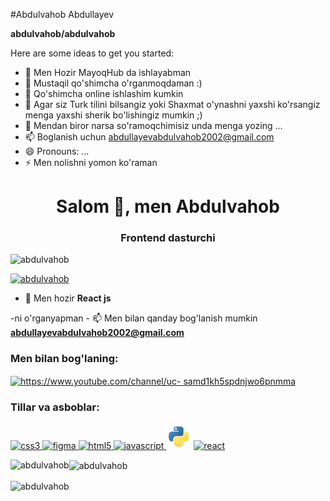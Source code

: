 #Abdulvahob Abdullayev


**abdulvahob/abdulvahob** 

Here are some ideas to get you started:

- 🔭 Men Hozir MayoqHub da ishlayabman 
- 🌱 Mustaqil qo'shimcha o'rganmoqdaman :)
- 👯 Qo'shimcha online ishlashim kumkin 
- 🤔 Agar siz Turk tilini bilsangiz yoki Shaxmat o'ynashni yaxshi ko'rsangiz  menga yaxshi sherik bo'lishingiz mumkin ;)
- 💬 Mendan biror narsa so'ramoqchimisiz unda menga yozing ...
- 📫 Boglanish uchun abdullayevabdulvahob2002@gmail.com
- 😄 Pronouns: ...
- ⚡ Men nolishni yomon ko'raman 

<h1 align="center">Salom 👋, men Abdulvahob</h1>
<h3 align="center">Frontend dasturchi</h3>

<p align="left"> <img src="https:// komarev.com/ghpvc/?username=abdulvahob&label=Profile%20views&color=0e75b6&style=flat" alt="abdulvahob" /> </p>

<p align="left"> <a href="https://github.com /ryo-ma/github-profile-trophy"><img src="https://github-profile-trophy.vercel.app/?username=abdulvahob" alt="abdulvahob" /></a> </p >

- 🌱 Men hozir **React js**

-ni o'rganyapman - 📫 Men bilan qanday bog'lanish mumkin **abdullayevabdulvahob2002@gmail.com**

<h3 align="left">Men bilan bog'laning:</h3>
<p align=" chap">
<a href="https://www.youtube.com/c/https://www.youtube.com/channel/uc-samd1kh5spdnjwo6pnmma" target="blank"><img align="center" src="https ://raw.githubusercontent.com/rahuldkjain/github-profile-readme-generator/master/src/images/icons/Social/youtube.svg" alt="https://www.youtube.com/channel/uc- samd1kh5spdnjwo6pnmma" height="30" width="40" /></a>
</p>

<h3 align="left">Tillar va asboblar:</h3>
<p align="left"> <a href="https://www.w3schools.com/css/" target="_blank" rel="noreferrer"> <img src="https://raw.githubusercontent. com/devicons/devicon/master/icons/css3/css3-original-wordmark.svg" alt="css3" width="40" height="40"/> </a> <a href="https:// www.figma.com/" target="_blank" rel="noreferrer"> <img src="https://www.vectorlogo.zone/logos/figma/figma-icon.svg" alt="figma" kengligi= "40" height="40"/> </a> <a href="https://www.w3.org/html/" target="_blank" rel="noreferrer"> <img src="https: //raw.githubusercontent.com/devicons/devicon/master/icons/html5/html5-original-wordmark.svg" alt="html5" width="40" height="40"/> </a> <a href="https:// developer.mozilla.org/en-US/docs/Web/JavaScript" target="_blank" rel="noreferrer"> <img src="https://raw.githubusercontent.com/devicons/devicon/master/icons/ javascript/javascript-original.svg" alt="javascript" width="40" height="40"/> </a> <a href="https://www.python.org" target="_blank" rel ="noreferrer"> <img src="https://raw.githubusercontent.com/devicons/devicon/master/icons/python/python-original.svg" alt="python" width="40" height="40" "/></a> <a href="https://reactjs.org/" target="_blank" rel="noreferrer"> <img src="https://raw.githubusercontent.com/devicons/devicon/master/ icons/react/react-original-wordmark.svg" alt="react" width="40" height="40"/> </a> </p>

<p><img align="left" src="https://github-readme-stats.vercel.app/api/top-langs?username=abdulvahob&show_icons=true&locale=en&layout=compact" alt="abdulvahob" /> </p>

<p> <img align="center" src="https://github-readme-stats.vercel.app/api?username=abdulvahob&show_icons=true&locale=en" alt="abdulvahob" /> </p>

<p><img align="center" src="https://github-readme-streak-stats.herokuapp.com/?user=abdulvahob&" alt="abdulvahob" /></p>

